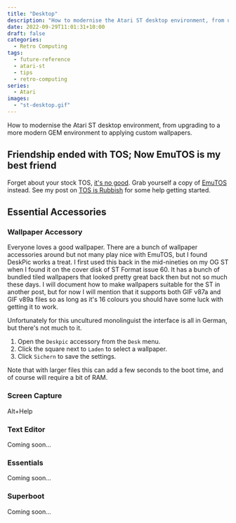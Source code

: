 ```yaml
---
title: "Desktop"
description: "How to modernise the Atari ST desktop environment, from upgrading to a more modern GEM environment to applying custom wallpapers."
date: 2022-09-29T11:01:31+10:00
draft: false
categories:
  - Retro Computing
tags:
  - future-reference
  - atari-st
  - tips
  - retro-computing
series:
  - Atari
images:
  - "st-desktop.gif"
---
```

How to modernise the Atari ST desktop environment, from upgrading to a more modern GEM environment to applying custom wallpapers.

<!--more-->

## Friendship ended with TOS; Now EmuTOS is my best friend
Forget about your stock TOS, [it's no good](/posts/tos-is-rubbish). Grab yourself a copy of [EmuTOS](https://github.com/emutos/emutos) instead. See my post on [TOS is Rubbish](/posts/tos-is-rubbish) for some help getting started.

## Essential Accessories
### Wallpaper Accessory
Everyone loves a good wallpaper. There are a bunch of wallpaper accessories around but not many play nice with EmuTOS, but I found DeskPic works a treat. I first used this back in the mid-nineties on my OG ST when I found it on the cover disk of ST Format issue 60. It has a bunch of bundled tiled wallpapers that looked pretty great back then but not so much these days. I will document how to make wallpapers suitable for the ST in another post, but for now I will mention that it supports both GIF v87a and GIF v89a files so as long as it's 16 colours you should have some luck with getting it to work.

Unfortunately for this uncultured monolinguist the interface is all in German, but there's not much to it.

1. Open the `Deskpic` accessory from the `Desk` menu.
2. Click the square next to `Laden` to select a wallpaper.
3. Click `Sichern` to save the settings.

Note that with larger files this can add a few seconds to the boot time, and of course will require a bit of RAM.

### Screen Capture
Alt+Help

### Text Editor
Coming soon...

### Essentials
Coming soon...
<!-- More folders and all that -->

### Superboot
Coming soon...

<!-- ### ??? -->
